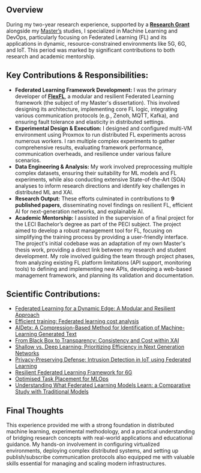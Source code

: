 ## Overview

During my two-year research experience, supported by a [**Research Grant**](TODO) alongside my [Master’s](TODO) studies, I specialized in Machine Learning and DevOps, particularly focusing on Federated Learning (FL) and its applications in dynamic, resource-constrained environments like 5G, 6G, and IoT. This period was marked by significant contributions to both research and academic mentorship.

## Key Contributions & Responsibilities:

*   **Federated Learning Framework Development:** I was the primary developer of [**FlexFL**](TODO), a modular and resilient Federated Learning framework (the subject of my Master's dissertation). This involved designing its architecture, implementing core FL logic, integrating various communication protocols (e.g., Zenoh, MQTT, Kafka), and ensuring fault tolerance and elasticity in distributed settings.
*   **Experimental Design & Execution:** I designed and configured multi-VM environment using Proxmox to run distributed FL experiments across numerous workers. I ran multiple complex experiments to gather comprehensive results, evaluating framework performance, communication overheads, and resilience under various failure scenarios.
*   **Data Engineering & Analysis:** My work involved preprocessing multiple complex datasets, ensuring their suitability for ML models and FL experiments, while also conducting extensive State-of-the-Art (SOA) analyses to inform research directions and identify key challenges in distributed ML and XAI.
*   **Research Output:** These efforts culminated in contributions to **9 published papers**, disseminating novel findings on resilient FL, efficient AI for next-generation networks, and explainable AI.
*   **Academic Mentorship:** I assisted in the supervision of a final project for the LECI Bachelor’s degree as part of the PECI subject. The project aimed to develop a robust management tool for FL, focusing on simplifying the training process by providing a user-friendly interface. The project's initial codebase was an adaptation of my own Master's thesis work, providing a direct link between my research and student development. My role involved guiding the team through project phases, from analyzing existing FL platform limitations (API support, monitoring tools) to defining and implementing new APIs, developing a web-based management framework, and planning its validation and documentation.

## Scientific Contributions:

- [Federated Learning for a Dynamic Edge: A Modular and Resilient Approach](/papers/sensors2025)
- [Efficient training: Federated learning cost analysis](/papers/bigdata2025)
- [AIDetx: A Compression-Based Method for Identification of Machine-Learning Generated Text](/papers/dcc2025)
- [From Black Box to Transparency: Consistency and Cost within XAI](/papers/globecom2024)
- [Shallow vs. Deep Learning: Prioritizing Efficiency in Next Generation Networks](/papers/ficloud2024)
- [Privacy-Preserving Defense: Intrusion Detection in IoT using Federated Learning](/papers/melecon2024)
- [Resilient Federated Learning Framework for 6G](/papers/icctfl2025)
- [Optimised Task Placement for MLOps](/papers/icctmlops2025)
- [Understanding What Federated Learning Models Learn: a Comparative Study with Traditional Models](/papers/wimob2025)

## Final Thoughts

This experience provided me with a strong foundation in distributed machine learning, experimental methodology, and a practical understanding of bridging research concepts with real-world applications and educational guidance. My hands-on involvement in configuring virtualized environments, deploying complex distributed systems, and setting up publish/subscribe communication protocols also equipped me with valuable skills essential for managing and scaling modern infrastructures.